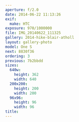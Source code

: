 ```yaml
---
aperture: f/2.0
date: 2014-06-22 11:13:26
exif:
  make: HTC
exposure: 970/1000000
file: IMG_20140622_111325
gallery: 2014-hike-blair-atholl
layout: gallery-photo
model: One S
next: 8830f36
ordering: 3
previous: 7b2bbdd
sizes:
  640w:
    height: 362
    width: 640
  200x200:
    height: 200
    width: 200
  96x96:
    height: 96
    width: 96
title: 
---
```

